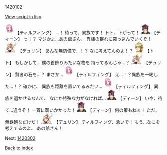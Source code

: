 1420102

[View script in lisp](../scripts/1420102.txt)

<img src="../images/units/101411.png" alt="101411.png" height="34"/>
【ティルフィング】
…！
待って、異族です！
トト、下がって！

<img src="../images/units/6.png" alt="6.png" height="34"/>
【ディーン】
っ！？
マジかよ…あの爺さん、
異族の群れに突っ込んでいくぞ！

<img src="../images/units/0.png" alt="0.png" height="34"/>
【デュリン】
あんな無防備で…！？
なに考えてんのよ！？

<img src="../images/units/4.png" alt="4.png" height="34"/>
【トト】
もしかして…
僕の首飾りみたいな物を
持ってるんじゃ…？

<img src="../images/units/0.png" alt="0.png" height="34"/>
【デュリン】
賢者の石を…？
まさか…

<img src="../images/units/101411.png" alt="101411.png" height="34"/>
【ティルフィング】
え…！？異族を一喝した…！？
確かに、
異族も距離を置いてるみたい…

<img src="../images/units/101411.png" alt="101411.png" height="34"/>
【ティルフィング】
異族を退かせるなんて、
なにか特殊な力がなければ…

<img src="../images/units/6.png" alt="6.png" height="34"/>
【ディーン】
いや、待て…違うぞ！
一斉に襲いかかった！

<img src="../images/units/6.png" alt="6.png" height="34"/>
【ディーン】
何の策もねぇ！
ただ、無鉄砲なだけだ！

<img src="../images/units/0.png" alt="0.png" height="34"/>
【デュリン】
ティルフィング、急いで！
もう…なにを考えてるのよ、
あの爺さん！

Next: [1420302](1420302.md)

[Back to index](index.md)

